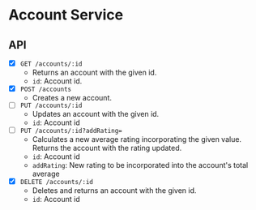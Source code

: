 # Account Service

## API

- [x] `GET /accounts/:id`
  - Returns an account with the given id.
  - `id`: Account id.
- [x] `POST /accounts`
  - Creates a new account.
- [ ] `PUT /accounts/:id`
  - Updates an account with the given id.
  - `id`: Account id
- [ ] `PUT /accounts/:id?addRating=`
  - Calculates a new average rating incorporating the given value. Returns the account with the rating updated.
  - `id`: Account id
  - `addRating`: New rating to be incorporated into the account's total average
- [x] `DELETE /accounts/:id`
  - Deletes and returns an account with the given id.
  - `id`: Account id

